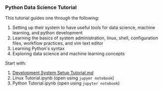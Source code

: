 ### Python Data Science Tutorial

This tutorial guides one through the following:
1. Setting up their system to have useful tools for data science, machine learning, and python development
2. Learning the basics of system administration, linux, shell, configuration files, workflow practices, and vim text
   editor
3. Learning Python's syntax
4. Exploring data science and machine learning concepts

Start with:
1. [Development System Setup Tutorial.md](https://github.com/benjaminykim/dev_tut/blob/master/Setup%20Tutorial.md)
2. Linux Tutorial.ipynb (open using `jupyer notebook`)
3. Python Tutorial.ipynb (open using `jupyter notebook`)
